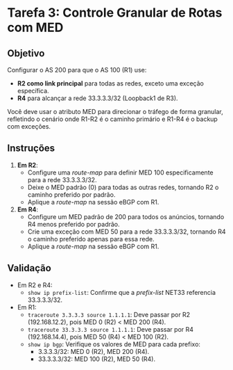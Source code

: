 # Tarefa 3: Controle Granular de Rotas com MED

## Objetivo
Configurar o AS 200 para que o AS 100 (R1) use:
- **R2 como link principal** para todas as redes, exceto uma exceção específica.
- **R4** para alcançar a rede 33.3.3.3/32 (Loopback1 de R3).

Você deve usar o atributo MED para direcionar o tráfego de forma granular, refletindo o cenário onde R1-R2 é o caminho primário e R1-R4 é o backup com exceções.

## Instruções
1. **Em R2**:
   - Configure uma *route-map* para definir MED 100 especificamente para a rede 33.3.3.3/32.
   - Deixe o MED padrão (0) para todas as outras redes, tornando R2 o caminho preferido por padrão.
   - Aplique a *route-map* na sessão eBGP com R1.
2. **Em R4**:
   - Configure um MED padrão de 200 para todos os anúncios, tornando R4 menos preferido por padrão.
   - Crie uma exceção com MED 50 para a rede 33.3.3.3/32, tornando R4 o caminho preferido apenas para essa rede.
   - Aplique a *route-map* na sessão eBGP com R1.



## Validação
- Em R2 e R4:
  - `show ip prefix-list`: Confirme que a *prefix-list* NET33 referencia 33.3.3.3/32.
- Em R1:
  - `traceroute 3.3.3.3 source 1.1.1.1`: Deve passar por R2 (192.168.12.2), pois MED 0 (R2) < MED 200 (R4).
  - `traceroute 33.3.3.3 source 1.1.1.1`: Deve passar por R4 (192.168.14.4), pois MED 50 (R4) < MED 100 (R2).
  - `show ip bgp`: Verifique os valores de MED para cada prefixo:
    - 3.3.3.3/32: MED 0 (R2), MED 200 (R4).
    - 33.3.3.3/32: MED 100 (R2), MED 50 (R4).